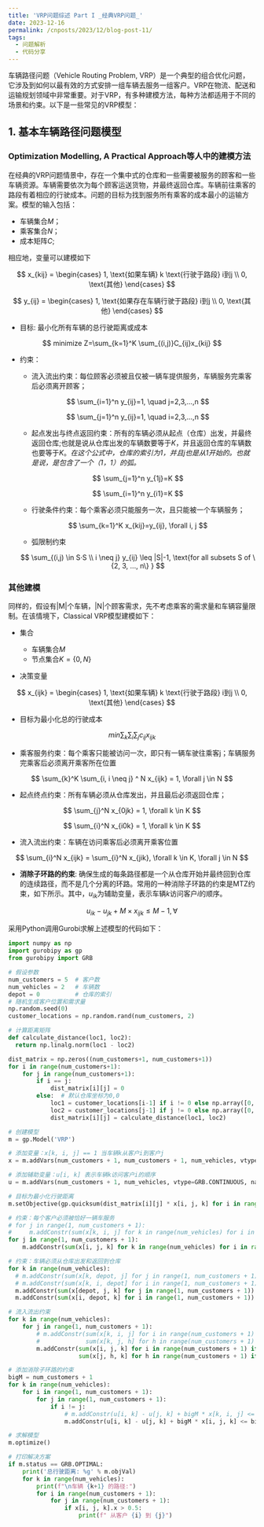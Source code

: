 ```yaml
---
title: 'VRP问题综述 Part I _经典VRP问题_'
date: 2023-12-16
permalink: /cnposts/2023/12/blog-post-11/
tags:
  - 问题解析
  - 代码分享
---
```


车辆路径问题（Vehicle Routing Problem, VRP）是一个典型的组合优化问题，它涉及到如何以最有效的方式安排一组车辆去服务一组客户。VRP在物流、配送和运输规划领域中非常重要。对于VRP，有多种建模方法，每种方法都适用于不同的场景和约束。以下是一些常见的VRP模型：
## 1. 基本车辆路径问题模型

### Optimization Modelling, A Practical Approach等人中的建模方法
   在经典的VRP问题情景中，存在一个集中式的仓库和一些需要被服务的顾客和一些车辆资源。车辆需要依次为每个顾客运送货物，并最终返回仓库。车辆前往乘客的路段有着相应的行驶成本。问题的目标为找到服务所有乘客的成本最小的运输方案。模型的输入包括：
   + 车辆集合$M$；
   + 乘客集合$N$；
   + 成本矩阵$C$;
  
  相应地，变量可以建模如下

  $$
  x_{kij} = \begin{cases}
    1, \text{如果车辆} k \text{行驶于路段} i到j \\
    0, \text{其他}
  \end{cases}
  $$

  $$
  y_{ij} = \begin{cases}
    1, \text{如果存在车辆行驶于路段} i到j \\
    0, \text{其他}
  \end{cases}
  $$

  + 目标: 最小化所有车辆的总行驶距离或成本

  $$
  minimize Z=\sum_{k=1}^K \sum_{(i,j)}C_{ij}x_{kij}
  $$

  + 约束：
    + 流入流出约束：每位顾客必须被且仅被一辆车提供服务，车辆服务完乘客后必须离开顾客；

    $$
    \sum_{i=1}^n y_{ij}=1, \quad j=2,3,...,n
    $$

    $$
    \sum_{j=1}^n y_{ij}=1, \quad i=2,3,...,n
    $$

    + 起点发出与终点返回约束：所有的车辆必须从起点（仓库）出发，并最终返回仓库;也就是说从仓库出发的车辆数要等于$K$，并且返回仓库的车辆数也要等于$K$。_在这个公式中，仓库的索引为1，并且j也是从1开始的。也就是说，是包含了一个（1，1）的弧。_

    $$
    \sum_{j=1}^n y_{1j}=K
    $$

    $$
    \sum_{i=1}^n y_{i1}=K
    $$

    + 行驶条件约束：每个乘客必须只能服务一次，且只能被一个车辆服务；

    $$
    \sum_{k=1}^K x_{kij}=y_{ij},  \forall i, j
    $$

    + 弧限制约束

    $$
    \sum_{(i,j) \in S·S \\ i \neq j} y_{ij} \leq |S|-1, \text{for all subsets  S of \{2, 3, ..., n\} }
    $$

### 其他建模

同样的，假设有|M|个车辆，|N|个顾客需求，先不考虑乘客的需求量和车辆容量限制。在该情境下，Classical VRP模型建模如下：

  + 集合
    + 车辆集合$M$
    + 节点集合$K=\{0, N\}$

  + 决策变量

  $$
  x_{ijk} = \begin{cases}
    1, \text{如果车辆} k \text{行驶于路段} i到j \\
    0, \text{其他}
  \end{cases}
  $$

  + 目标为最小化总的行驶成本

  $$
  min \sum_{k} \sum_{i} \sum_{j} c_{ij}x_{ijk}
  $$
  
  + 乘客服务约束：每个乘客只能被访问一次，即只有一辆车驶往乘客j；车辆服务完乘客后必须离开乘客所在位置

  $$
  \sum_{k}^K \sum_{i, i \neq j} ^ N x_{ijk} = 1, \forall j \in N
  $$

  + 起点终点约束：所有车辆必须从仓库发出，并且最后必须返回仓库；

  $$
  \sum_{j}^N x_{0jk} = 1, \forall k \in K
  $$


  $$
  \sum_{i}^N x_{i0k} = 1, \forall k \in K
  $$

  + 流入流出约束：车辆在访问乘客后必须离开乘客位置

  $$
  \sum_{i}^N x_{ijk} = \sum_{i}^N x_{jik}, \forall k \in K, \forall j \in N
  $$

  + **消除子环路的约束**: 确保生成的每条路径都是一个从仓库开始并最终回到仓库的连续路径，而不是几个分离的环路。常用的一种消除子环路的约束是MTZ约束，如下所示。其中，$u_{ik}$为辅助变量，表示车辆$k$访问客户$i$的顺序。

  $$
  u_{ik} - u_{jk} + M \times x_{ijk} \leq M - 1, \forall
  $$

  
  采用Python调用Gurobi求解上述模型的代码如下：

  ```python
  import numpy as np
  import gurobipy as gp
  from gurobipy import GRB

  # 假设参数
  num_customers = 5  # 客户数
  num_vehicles = 2   # 车辆数
  depot = 0          # 仓库的索引
  # 随机生成客户位置和需求量
  np.random.seed(0)
  customer_locations = np.random.rand(num_customers, 2)

  # 计算距离矩阵
  def calculate_distance(loc1, loc2):
    return np.linalg.norm(loc1 - loc2)

  dist_matrix = np.zeros((num_customers+1, num_customers+1))
  for i in range(num_customers+1):
      for j in range(num_customers+1):
          if i == j:
              dist_matrix[i][j] = 0
          else:  # 默认仓库坐标为0,0
              loc1 = customer_locations[i-1] if i != 0 else np.array([0, 0])
              loc2 = customer_locations[j-1] if j != 0 else np.array([0, 0])
              dist_matrix[i][j] = calculate_distance(loc1, loc2)

  # 创建模型
  m = gp.Model('VRP')

  # 添加变量：x[k, i, j] == 1 当车辆k从客户i到客户j
  x = m.addVars(num_customers + 1, num_customers + 1, num_vehicles, vtype=GRB.BINARY, name='x')

  # 添加辅助变量：u[i, k] 表示车辆k访问客户i的顺序
  u = m.addVars(num_customers + 1, num_vehicles, vtype=GRB.CONTINUOUS, name='u')

  # 目标为最小化行驶距离
  m.setObjective(gp.quicksum(dist_matrix[i][j] * x[i, j, k] for i in range(num_customers + 1) for j in range(num_customers + 1) if i != j for k in range(num_vehicles)), GRB.MINIMIZE)

  # 约束：每个客户必须被恰好一辆车服务
  # for j in range(1, num_customers + 1):
  #     m.addConstr(sum(x[k, i, j] for k in range(num_vehicles) for i in range(num_customers + 1) if i != j) == 1)
  for j in range(1, num_customers + 1):
      m.addConstr(sum(x[i, j, k] for k in range(num_vehicles) for i in range(num_customers + 1) if i != j) == 1)

  # 约束：车辆必须从仓库出发和返回到仓库
  for k in range(num_vehicles):
    # m.addConstr(sum(x[k, depot, j] for j in range(1, num_customers + 1)) == 1)
    # m.addConstr(sum(x[k, i, depot] for i in range(1, num_customers + 1)) == 1)
    m.addConstr(sum(x[depot, j, k] for j in range(1, num_customers + 1)) == 1)
    m.addConstr(sum(x[i, depot, k] for i in range(1, num_customers + 1)) == 1)

  # 流入流出约束
  for k in range(num_vehicles):
      for j in range(1, num_customers + 1):
          # m.addConstr(sum(x[k, i, j] for i in range(num_customers + 1) if i != j) ==
          #             sum(x[k, j, h] for h in range(num_customers + 1) if h != j))
          m.addConstr(sum(x[i, j, k] for i in range(num_customers + 1) if i != j) ==
                      sum(x[j, h, k] for h in range(num_customers + 1) if h != j))

  # 添加消除子环路的约束
  bigM = num_customers + 1
  for k in range(num_vehicles):
      for i in range(1, num_customers + 1):
          for j in range(1, num_customers + 1):
              if i != j:
                  # m.addConstr(u[i, k] - u[j, k] + bigM * x[k, i, j] <= bigM - 1)
                  m.addConstr(u[i, k] - u[j, k] + bigM * x[i, j, k] <= bigM - 1)
  
  # 求解模型
  m.optimize()

  # 打印解决方案
  if m.status == GRB.OPTIMAL:
      print('总行驶距离: %g' % m.objVal)
      for k in range(num_vehicles):
          print(f"\n车辆 {k+1} 的路径:")
          for i in range(num_customers + 1):
              for j in range(num_customers + 1):
                  if x[i, j, k].x > 0.5:
                      print(f" 从客户 {i} 到 {j}")
  ```